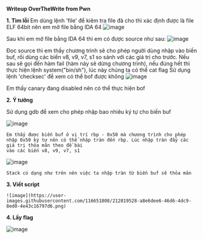 **Writeup OverTheWrite from Pwn**

**1. Tìm lỗi**
   Em dùng lệnh 'file' để kiêm tra file đã cho thì xác định được là file ELF 64bit nên em mở file bằng IDA 64
   ![image](https://user-images.githubusercontent.com/116651808/212815156-59388bec-afe7-4794-92d5-b0e68b4a03d2.png)

   Sau khi em mở file bằng IDA 64 thì em có được source như sau:
   ![image](https://user-images.githubusercontent.com/116651808/212815999-3a64abbb-fb1e-4eb8-8558-f8b0064b3926.png)

   Đọc source thì em thầy chương trình sẽ cho phép người dùng nhập vào biến buf, rồi dùng các biến v8, v9, v7, s1 so sánh với các giá trị cho trước. Nếu sau sẽ gọi đến
   hàm fail (hàm này sẽ dừng chương trình), nếu đúng hết thì thực hiện lệnh system("bin/sh"), lúc này chúng ta có thể cat flag
   Sử dụng lệnh 'checksec' để xem có thể bof được không
   ![image](https://user-images.githubusercontent.com/116651808/212817837-e366b5b7-649d-43d9-be95-169d1716a014.png)

   Em thấy canary đang disabled nên có thể thực hiện bof
   
   
**2. Ý tưởng**

   Sử dụng gdb để xem cho phép nhập bao nhiêu ký tự cho biến buf
    
   ![image](https://user-images.githubusercontent.com/116651808/212818107-a5285f68-36a8-4081-afef-33bdcf731f80.png)

    Em thấy được biến buf ở vị trí rbp - 0x50 mà chương trình cho phép nhập 0x50 ký tự nên có thể nhập tràn đến rbp. Lúc nhập tràn đẩy các giá trị thỏa mãn theo đề bài
    vào các biến v8, v9, v7, s1
     
   ![image](https://user-images.githubusercontent.com/116651808/212819105-ddc6a997-facf-487f-b870-f09bd96ee0ea.png)

    Stack có dạng như trên nên việc ta nhập tràn từ biến buf sẽ thỏa mãn
   
   
**3. Viết script**
    
    ![image](https://user-images.githubusercontent.com/116651808/212819528-a8e6dee6-46d6-4dc9-8ed0-4e43c16797d6.png)

**4. Lấy flag**

   ![image](https://user-images.githubusercontent.com/116651808/212819599-d63fc73d-1613-4aa6-bdd9-1a5b4e8da8be.png)
